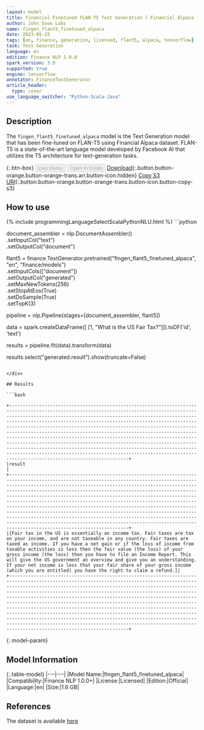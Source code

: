 ```yaml
---
layout: model
title: Financial Finetuned FLAN-T5 Text Generation ( Financial Alpaca )
author: John Snow Labs
name: fingen_flant5_finetuned_alpaca
date: 2023-05-25
tags: [en, finance, generation, licensed, flant5, alpaca, tensorflow]
task: Text Generation
language: en
edition: Finance NLP 1.0.0
spark_version: 3.0
supported: true
engine: tensorflow
annotator: FinanceTextGenerator
article_header:
  type: cover
use_language_switcher: "Python-Scala-Java"
---
```


## Description

The `fingen_flant5_finetuned_alpaca` model is the Text Generation model that has been fine-tuned on FLAN-T5 using Financial Alpaca dataset. FLAN-T5 is a state-of-the-art language model developed by Facebook AI that utilizes the T5 architecture for text-generation tasks.

{:.btn-box}
<button class="button button-orange" disabled>Live Demo</button>
<button class="button button-orange" disabled>Open in Colab</button>
[Download](https://s3.amazonaws.com/auxdata.johnsnowlabs.com/finance/models/fingen_flant5_finetuned_alpaca_en_1.0.0_3.0_1685016665729.zip){:.button.button-orange.button-orange-trans.arr.button-icon.hidden}
[Copy S3 URI](s3://auxdata.johnsnowlabs.com/finance/models/fingen_flant5_finetuned_alpaca_en_1.0.0_3.0_1685016665729.zip){:.button.button-orange.button-orange-trans.button-icon.button-copy-s3}

## How to use



<div class="tabs-box" markdown="1">
{% include programmingLanguageSelectScalaPythonNLU.html %}
```python

document_assembler = nlp.DocumentAssembler()\
    .setInputCol("text")\
    .setOutputCol("document")

flant5 = finance.TextGenerator.pretrained("fingen_flant5_finetuned_alpaca", "en", "finance/models")\
    .setInputCols(["document"])\
    .setOutputCol("generated")\
    .setMaxNewTokens(256)\
    .setStopAtEos(True)\
    .setDoSample(True)\
    .setTopK(3)

pipeline = nlp.Pipeline(stages=[document_assembler, flant5])
 
data = spark.createDataFrame([
   [1, "What is the US Fair Tax?"]]).toDF('id', 'text')

results = pipeline.fit(data).transform(data)

results.select("generated.result").show(truncate=False)

```

</div>

## Results

```bash

+------------------------------------------------------------------------------------------------------------------------------------------------------------------------------------------------------------------------------------------------------------------------------------------------------------------------------------------------------------------------------------------------------------------------------------------------------------------------------------------------------------------------------------------------------------------------------------------------------------------------------------------------------------------------------------------------------------------------------------------------------------------------+
|result                                                                                                                                                                                                                                                                                                                                                                                                                                                                                                                                                                                                                                                                                                                                                                  |
+------------------------------------------------------------------------------------------------------------------------------------------------------------------------------------------------------------------------------------------------------------------------------------------------------------------------------------------------------------------------------------------------------------------------------------------------------------------------------------------------------------------------------------------------------------------------------------------------------------------------------------------------------------------------------------------------------------------------------------------------------------------------+
|[Fair tax in the US is essentially an income tax. Fair taxes are tax on your income, and are not taxeable in any country. Fair taxes are taxed as income. If you have a net gain or if the loss of income from taxable activities is less then the fair value (the loss) of your gross income (the loss) then you have to file an Income Report. This will give the US government an overview and give you an understanding. If your net income is less that your fair share of your gross income (which you are entitled) you have the right to claim a refund.]|
+------------------------------------------------------------------------------------------------------------------------------------------------------------------------------------------------------------------------------------------------------------------------------------------------------------------------------------------------------------------------------------------------------------------------------------------------------------------------------------------------------------------------------------------------------------------------------------------------------------------------------------------------------------------------------------------------------------------------------------------------------------------------+

```

{:.model-param}
## Model Information

{:.table-model}
|---|---|
|Model Name:|fingen_flant5_finetuned_alpaca|
|Compatibility:|Finance NLP 1.0.0+|
|License:|Licensed|
|Edition:|Official|
|Language:|en|
|Size:|1.6 GB|

## References

The dataset is available [here](https://huggingface.co/datasets/gbharti/finance-alpaca/viewer/gbharti--finance-alpaca)